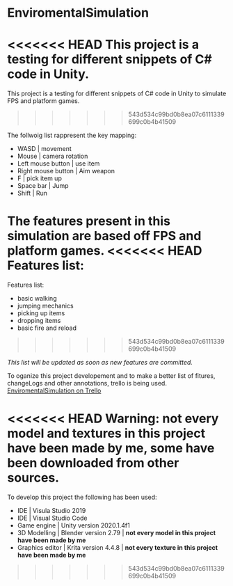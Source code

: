 # EnviromentalSimulation

<<<<<<< HEAD
This project is a testing for different snippets of C# code in Unity.
=======
This project is a testing for different snippets of C# code in Unity to simulate  FPS and platform games.
>>>>>>> 543d534c99bd0b8ea07c6111339699c0b4b41509

The follwoig list rappresent the key mapping:
- WASD                | movement
- Mouse               | camera rotation
- Left mouse button   | use item
- Right mouse button  | Aim weapon
- F                   | pick item up
- Space bar           | Jump
- Shift               | Run

The features present in this simulation are based off FPS and platform games.
<<<<<<< HEAD
Features list: 
=======
Features list:
- basic walking
- jumping mechanics
- picking up items  
- dropping items
- basic fire and reload  
>>>>>>> 543d534c99bd0b8ea07c6111339699c0b4b41509

*This list will be updated as soon as new features are committed.*

To oganize this project developement and to make a better list of fitures, changeLogs and other annotations, trello is being used. [EnviromentalSimulation on Trello](https://trello.com/b/Sj27YJwl/enviromentalsimulation)



<<<<<<< HEAD
**Warning: not every model and textures in this project have been made by me, some have been downloaded from other sources.** 
=======



To develop this project the following has been used:
- IDE             | Visula Studio 2019
- IDE             | Visual Studio Code
- Game engine     | Unity version 2020.1.4f1
- 3D Modelling    | Blender version 2.79   | 
**not every model in this project have been made by me**
- Graphics editor | Krita version 4.4.8    | 
**not every texture in this project have been made by me**
>>>>>>> 543d534c99bd0b8ea07c6111339699c0b4b41509
